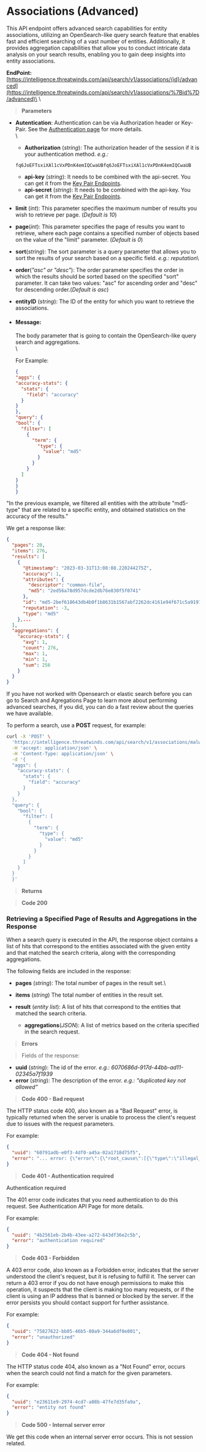 # Associations (Advanced)

This API endpoint offers advanced search capabilities for entity associations, utilizing an OpenSearch-like query search feature that enables fast and efficient searching of a vast number of entities. Additionally, it provides aggregation capabilities that allow you to conduct intricate data analysis on your search results, enabling you to gain deep insights into entity associations.

**EndPoint:** [https://intelligence.threatwinds.com/api/search/v1/associations/{id}/advanced](https://intelligence.threatwinds.com/api/search/v1/associations/%7Bid%7D/advanced)\
\


> **Parameters**

*   **Autentication**: Authentication can be via Authorization header or Key-Pair. See the [Authentication page](<ASSOCIATION(ADVANCED) copy.md>) for more details.\
    \


    * **Authorization** (_string_): The authorization header of the session if it is your authentication method. _e.g.:_

    ```
    fq6JoEFTsxiXAl1cVxPDnK4emIQCwaUBfq6JoEFTsxiXAl1cVxPDnK4emIQCwaUB
    ```

    * **api-key** (_string_): It needs to be combined with the api-secret. You can get it from the [Key Pair Endpoints](<ASSOCIATION(ADVANCED) copy.md>).
    * **api-secret** (_string_): It needs to be combined with the api-key. You can get it from the [Key Pair Endpoints](<ASSOCIATION(ADVANCED) copy.md>).
* **limit** (_int_): This parameter specifies the maximum number of results you wish to retrieve per page. (_Default is 10_)
* **page**(_int_): This parameter specifies the page of results you want to retrieve, where each page contains a specified number of objects based on the value of the "limit" parameter. (_Default is 0_)
* **sort**(_string_): The sort parameter is a query parameter that allows you to sort the results of your search based on a specific field. _e.g.: reputation_\

* **order**(_"asc" or "desc"_): The order parameter specifies the order in which the results should be sorted based on the specified "sort" parameter. It can take two values: "asc" for ascending order and "desc" for descending order.(_Default is asc_)
* **entityID** (_string_): The ID of the entity for which you want to retrieve the associations.
*   #### Message:

    The body parameter that is going to contain the OpenSearch-like query search and aggregations.\
    \


    For Example:

    ```json
    {
    "aggs": {
    "accuracy-stats": {
      "stats": {
        "field": "accuracy"
      }
    }
    },
    "query": {
    "bool": {
      "filter": [
        {
          "term": {
            "type": {
              "value": "md5"
            }
          }
        }
      ]
    }
    }
    }
    ```

"In the previous example, we filtered all entities with the attribute "md5-type" that are related to a specific entity, and obtained statistics on the accuracy of the results."

We get a response like:

```json
{
  "pages": 20,
  "items": 276,
  "results": [
    {
      "@timestamp": "2023-03-31T13:08:08.220244275Z",
      "accuracy": 1,
      "attributes": {
        "descriptor": "common-file",
        "md5": "2ed56a78d957dcde2db76e830f5f0741"
      },
      "id": "md5-2bef618643db4b0f1b8631b1567abf2262dc4161e94f671c5a9197d3b22a2c52",
      "reputation": -3,
      "type": "md5"
    },...
  ],
  "aggregations": {
    "accuracy-stats": {
      "avg": 1,
      "count": 276,
      "max": 1,
      "min": 1,
      "sum": 256
    }
  }
}
```

If you have not worked with Opensearch or elastic search before you can go to Search and Agregations Page to learn more about performing advanced searches, if you did, you can do a fast review about the queries we have available.

To perform a search, use a **POST** request, for example:

```bash
curl -X 'POST' \
  'https://intelligence.threatwinds.com/api/search/v1/associations/malware-efefabf74562def7d4fba5e384896ef59a08ba45b54c98fb98a3772f96a6d3cb/advanced' \
  -H 'accept: application/json' \
  -H 'Content-Type: application/json' \
  -d '{
  "aggs": {
    "accuracy-stats": {
      "stats": {
        "field": "accuracy"
      }
    }
  },
  "query": {
    "bool": {
      "filter": [
        {
          "term": {
            "type": {
              "value": "md5"
            }
          }
        }
      ]
    }
  }
  }'
```

> **Returns**

> **Code 200**

### Retrieving a Specified Page of Results and Aggregations in the Response

When a search query is executed in the API, the response object contains a list of hits that correspond to the entities associated with the given entity and that matched the search criteria, along with the corresponding aggregations.

The following fields are included in the response:

* **pages** (_string_): The total number of pages in the result set.\

* **items** (_string_) The total number of entities in the result set.
* **result** (_entity list_): A list of hits that correspond to the entities that matched the search criteria.
  * **aggregations**(_JSON_): A list of metrics based on the criteria specified in the search request.

> **Errors**

> Fields of the response:

* **uuid** (_string_): The id of the error. _e.g.: 6070686d-917d-44bb-ad11-02345a7f1939_
* **error** (_string_): The description of the error. _e.g.: "duplicated key not allowed"_

> **Code 400 - Bad request**

The HTTP status code 400, also known as a "Bad Request" error, is typically returned when the server is unable to process the client's request due to issues with the request parameters.

For example:

```json
{
  "uuid": "60791adb-e0f3-4df0-a45a-02a1718d75f5",
  "error": "... error: {\"error\":{\"root_cause\":[{\"type\":\"illegal_argument_exception\",\"reason\":\"query malformed, empty clause found at [1:131]\"}],\"type\":\"illegal_argument_exception\",\"reason\":\"query malformed, empty clause found at [1:131]\"},\"status\":400}"
}
```

> **Code 401 - Authentication required**

Authentication required

The 401 error code indicates that you need authentication to do this request. See Authentication API Page for more details.

For example:

```json
{
  "uuid": "4b2561eb-2b4b-43ee-a272-643df36e2c5b",
  "error": "authentication required"
}
```

> **Code 403 - Forbidden**

A 403 error code, also known as a Forbidden error, indicates that the server understood the client's request, but it is refusing to fulfill it. The server can return a 403 error if you do not have enough permissions to make this operation, it suspects that the client is making too many requests, or if the client is using an IP address that is banned or blocked by the server. If the error persists you should contact support for further assistance.

For example:

```json
{
  "uuid": "75827622-bb05-46b5-80a9-344a6df0e001",
  "error": "unauthorized"
}
```

> **Code 404 - Not found**

The HTTP status code 404, also known as a "Not Found" error, occurs when the search could not find a match for the given parameters.

For example:

```json
{
  "uuid": "e23611e9-2974-4cd7-a08b-47fe7d35fa9a",
  "error": "entity not found"
}
```

> **Code 500 - Internal server error**

We get this code when an internal server error occurs. This is not session related.
